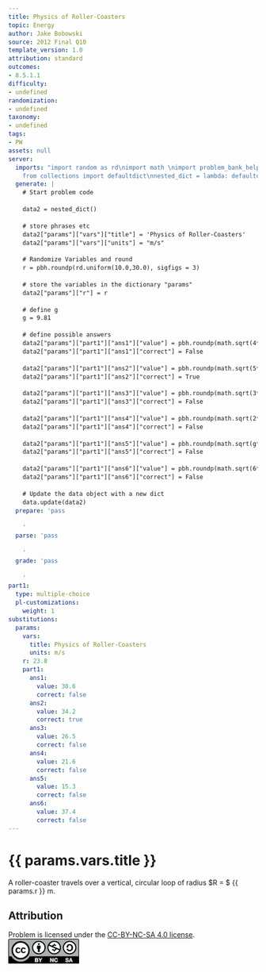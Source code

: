 ```yaml
---
title: Physics of Roller-Coasters
topic: Energy
author: Jake Bobowski
source: 2012 Final Q10
template_version: 1.0
attribution: standard
outcomes:
- 8.5.1.1
difficulty:
- undefined
randomization:
- undefined
taxonomy:
- undefined
tags:
- PW
assets: null
server:
  imports: "import random as rd\nimport math \nimport problem_bank_helpers as pbh\n\
    from collections import defaultdict\nnested_dict = lambda: defaultdict(nested_dict)\n"
  generate: |
    # Start problem code

    data2 = nested_dict()

    # store phrases etc
    data2["params"]["vars"]["title"] = 'Physics of Roller-Coasters'
    data2["params"]["vars"]["units"] = "m/s"

    # Randomize Variables and round
    r = pbh.roundp(rd.uniform(10.0,30.0), sigfigs = 3)

    # store the variables in the dictionary "params"
    data2["params"]["r"] = r

    # define g
    g = 9.81

    # define possible answers
    data2["params"]["part1"]["ans1"]["value"] = pbh.roundp(math.sqrt(4*g*r), sigfigs = 3)
    data2["params"]["part1"]["ans1"]["correct"] = False

    data2["params"]["part1"]["ans2"]["value"] = pbh.roundp(math.sqrt(5*g*r), sigfigs = 3)
    data2["params"]["part1"]["ans2"]["correct"] = True

    data2["params"]["part1"]["ans3"]["value"] = pbh.roundp(math.sqrt(3*g*r), sigfigs = 3)
    data2["params"]["part1"]["ans3"]["correct"] = False

    data2["params"]["part1"]["ans4"]["value"] = pbh.roundp(math.sqrt(2*g*r), sigfigs = 3)
    data2["params"]["part1"]["ans4"]["correct"] = False

    data2["params"]["part1"]["ans5"]["value"] = pbh.roundp(math.sqrt(g*r), sigfigs = 3)
    data2["params"]["part1"]["ans5"]["correct"] = False

    data2["params"]["part1"]["ans6"]["value"] = pbh.roundp(math.sqrt(6*g*r), sigfigs = 3)
    data2["params"]["part1"]["ans6"]["correct"] = False

    # Update the data object with a new dict
    data.update(data2)
  prepare: 'pass

    '
  parse: 'pass

    '
  grade: 'pass

    '
part1:
  type: multiple-choice
  pl-customizations:
    weight: 1
substitutions:
  params:
    vars:
      title: Physics of Roller-Coasters
      units: m/s
    r: 23.8
    part1:
      ans1:
        value: 30.6
        correct: false
      ans2:
        value: 34.2
        correct: true
      ans3:
        value: 26.5
        correct: false
      ans4:
        value: 21.6
        correct: false
      ans5:
        value: 15.3
        correct: false
      ans6:
        value: 37.4
        correct: false
---
```

# {{ params.vars.title }}
A roller-coaster travels over a vertical, circular loop of radius $R = $ {{ params.r }} m.

## Attribution

Problem is licensed under the [CC-BY-NC-SA 4.0 license](https://creativecommons.org/licenses/by-nc-sa/4.0/).
![The Creative Commons 4.0 license requiring attribution-BY, non-commercial-NC, and share-alike-SA license.](https://raw.githubusercontent.com/firasm/bits/master/by-nc-sa.png)